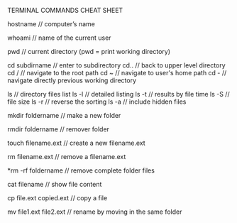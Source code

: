TERMINAL COMMANDS CHEAT SHEET 

hostname	        //	computer’s name

whoami		        //	name of the current user

pwd		            //	current directory (pwd = print working directory)

cd subdirname		  //	enter to subdirectory
cd..			        //	back to upper level directory
cd /			        //	navigate to the root path
cd ~			        //	navigate to user's home path
cd -			        //	navigate directly previous working directory

ls			//	directory files list
ls -l			//	detailed listing
ls -t			//	results by file time
ls -S			//	file size
ls -r			//	reverse the sorting
ls -a			//	include hidden files

mkdir foldername	//	make a new folder

rmdir foldername	//	remover folder

touch filename.ext	//	create a new filename.ext

rm filename.ext		//	remove a filename.ext

*rm -rf foldername	//	remove complete folder files

cat filename		//	show file content

cp file.ext copied.ext	//	copy a file

mv file1.ext file2.ext	//	rename by moving in the same folder
